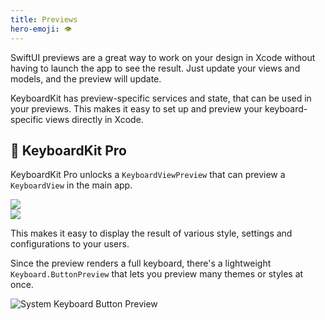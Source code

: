 ```yaml
---
title: Previews
hero-emoji: 👁
---
```


SwiftUI previews are a great way to work on your design in Xcode without having to launch the app to see the result. Just update your views and models, and the preview will update.

KeyboardKit has preview-specific services and state, that can be used in your previews. This makes it easy to set up and preview your keyboard-specific views directly in Xcode.


## 👑 KeyboardKit Pro

KeyboardKit Pro unlocks a `KeyboardViewPreview` that can preview a ``KeyboardView`` in the main app.

<div class="grid col2">
    <div><img src="{{page.assets}}keyboardview-english.jpg" /></div>
    <div><img src="{{page.assets}}keyboardviewpreview-theme.jpg" /></div>
</div>

This makes it easy to display the result of various style, settings and configurations to your users.

Since the preview renders a full keyboard, there's a lightweight `Keyboard.ButtonPreview` that lets you preview many themes or styles at once.

![System Keyboard Button Preview]({{page.assets}}keyboardbuttonpreview.jpg)


[Pro]: /pro

